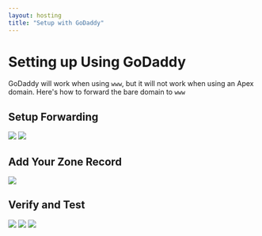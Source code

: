 ```yaml
---
layout: hosting
title: "Setup with GoDaddy"
---
```


# Setting up Using GoDaddy

<p class="lead">GoDaddy will work when using <code>www</code>, but it will not work when using an Apex domain. Here's how to forward the bare domain to <code>www</code></p>

## Setup Forwarding

<img src="{% asset_path guides/godaddy-1.png %}" class="img-responsive">

<img src="{% asset_path guides/godaddy-2.png %}" class="img-responsive">

## Add Your Zone Record

<img src="{% asset_path guides/godaddy-3.png %}" class="img-responsive">

## Verify and Test

<img src="{% asset_path guides/godaddy-4.png %}" class="img-responsive">


<img src="{% asset_path guides/godaddy-5.png %}" class="img-responsive">


<img src="{% asset_path guides/godaddy-6.png %}" class="img-responsive">
